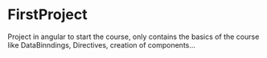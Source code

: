 # FirstProject

Project in angular to start the course, only contains the basics of the course like DataBinndings, Directives, creation of components...
